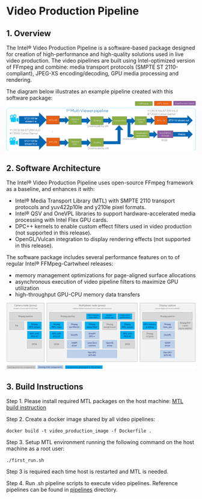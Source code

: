 # Video Production Pipeline

## 1. Overview

The Intel® Video Production Pipeline is a software-based package designed for creation of high-performance and high-quality solutions used in live video production.
The video pipelines are built using Intel-optimized version of FFmpeg and combine: media transport protocols (SMPTE ST 2110-compliant), JPEG-XS encoding/decoding, GPU media processing and rendering.

The diagram below illustrates an example pipeline created with this software package:
![Multiviewer](/docs/png/multiviewer.png)

## 2. Software Architecture

The Intel® Video Production Pipeline uses open-source FFmpeg framework as a baseline, and enhances it with:
- Intel® Media Transport Library (MTL) with SMPTE 2110 transport protocols and yuv422p10le and y210le pixel formats.
- Intel® QSV and OneVPL libraries to support hardware-accelerated media processing with Intel Flex GPU cards.
- DPC++ kernels to enable custom effect filters used in video production (not supported in this release).
- OpenGL/Vulcan integration to display rendering effects (not supported in this release).

The software package includes several performance features on to of regular Intel® FFMpeg-Cartwheel releases:
- memory management optimizations for page-aligned surface allocations
- asynchronous execution of video pipeline filters to maximize GPU utilization
- high-throughput GPU-CPU memory data transfers

![Architecture](/docs/png/architecture.png)

## 3. Build Instructions

Step 1. Please install required MTL packages on the host machine:
[MTL build instruction](https://github.com/OpenVisualCloud/Media-Transport-Library/blob/main/doc/build.md)

Step 2. Create a docker image shared by all video pipelines:

```
docker build -t video_production_image -f Dockerfile .
```

Step 3. Setup MTL environment running the following command on the host machine as a root user:

```
./first_run.sh
```

Step 3 is required each time host is restarted and MTL is needed.

Step 4. Run .sh pipeline scripts to execute video pipelines. Reference pipelines can be found in [pipelines](./pipelines) directory.


